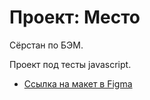 # Проект: Место

Сёрстан по БЭМ.

Проект под тесты javascript.

* [Ссылка на макет в Figma](https://www.figma.com/file/2cn9N9jSkmxD84oJik7xL7/JavaScript.-Sprint-4?node-id=0%3A1)


